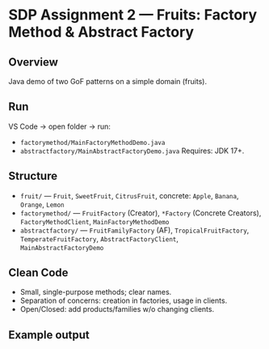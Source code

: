 # SDP Assignment 2 — Fruits: Factory Method & Abstract Factory

## Overview
Java demo of two GoF patterns on a simple domain (fruits).

## Run
VS Code → open folder → run:
- `factorymethod/MainFactoryMethodDemo.java`
- `abstractfactory/MainAbstractFactoryDemo.java`
Requires: JDK 17+.

## Structure
- `fruit/` — `Fruit`, `SweetFruit`, `CitrusFruit`, concrete: `Apple`, `Banana`, `Orange`, `Lemon`
- `factorymethod/` — `FruitFactory` (Creator), `*Factory` (Concrete Creators), `FactoryMethodClient`, `MainFactoryMethodDemo`
- `abstractfactory/` — `FruitFamilyFactory` (AF), `TropicalFruitFactory`, `TemperateFruitFactory`, `AbstractFactoryClient`, `MainAbstractFactoryDemo`

## Clean Code
- Small, single-purpose methods; clear names.
- Separation of concerns: creation in factories, usage in clients.
- Open/Closed: add products/families w/o changing clients.

## Example output
